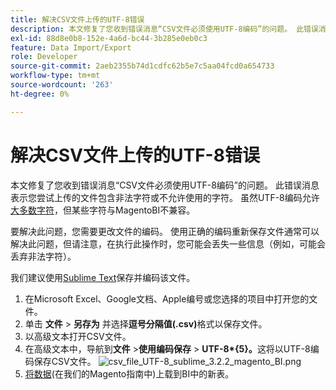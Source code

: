 ```yaml
---
title: 解决CSV文件上传的UTF-8错误
description: 本文修复了您收到错误消息“CSV文件必须使用UTF-8编码”的问题。 此错误消息表示您尝试上传的文件包含非法字符或不允许使用的字符。 虽然UTF-8编码允许[大多数字符](https://www.fileformat.info/info/charset/UTF-8/list.htm)，但某些编码与MagentoBI不兼容。
exl-id: 88d8e0b8-152e-4a6d-bc44-3b285e0eb0c3
feature: Data Import/Export
role: Developer
source-git-commit: 2aeb2355b74d1cdfc62b5e7c5aa04fcd0a654733
workflow-type: tm+mt
source-wordcount: '263'
ht-degree: 0%

---
```


# 解决CSV文件上传的UTF-8错误

本文修复了您收到错误消息“CSV文件必须使用UTF-8编码”的问题。 此错误消息表示您尝试上传的文件包含非法字符或不允许使用的字符。 虽然UTF-8编码允许[大多数字符](https://www.fileformat.info/info/charset/UTF-8/list.htm)，但某些字符与MagentoBI不兼容。

要解决此问题，您需要更改文件的编码。 使用正确的编码重新保存文件通常可以解决此问题，但请注意，在执行此操作时，您可能会丢失一些信息（例如，可能会丢弃非法字符）。

我们建议使用[Sublime Text](https://www.sublimetext.com/2)保存并编码该文件。

1. 在Microsoft Excel、Google文档、Apple编号或您选择的项目中打开您的文件。
1. 单击&#x200B; &#x200B;**文件** > **另存为**&#x200B; &#x200B;并选择&#x200B; &#x200B;**逗号分隔值(.csv)**&#x200B;格式以保存文件。
1. 以高级文本打开CSV文件。
1. 在高级文本中，导航到&#x200B;**文件** > **&#x200B;使用编码保存** > **UTF-8\*{&#x200B;5}。**&#x200B;这将以UTF-8编码保存CSV文件。    ![csv_file_UTF-8_sublime_3.2.2_magento_BI.png](assets/csv_file_UTF-8_sublime_3.2.2_magento_BI.png)
1. [将数据](https://experienceleague.adobe.com/zh-hans/docs/commerce-business-intelligence/mbi/analyze/connecting/using-file-uploader)(在我们的Magento指南中)上载到BI中的新表。
